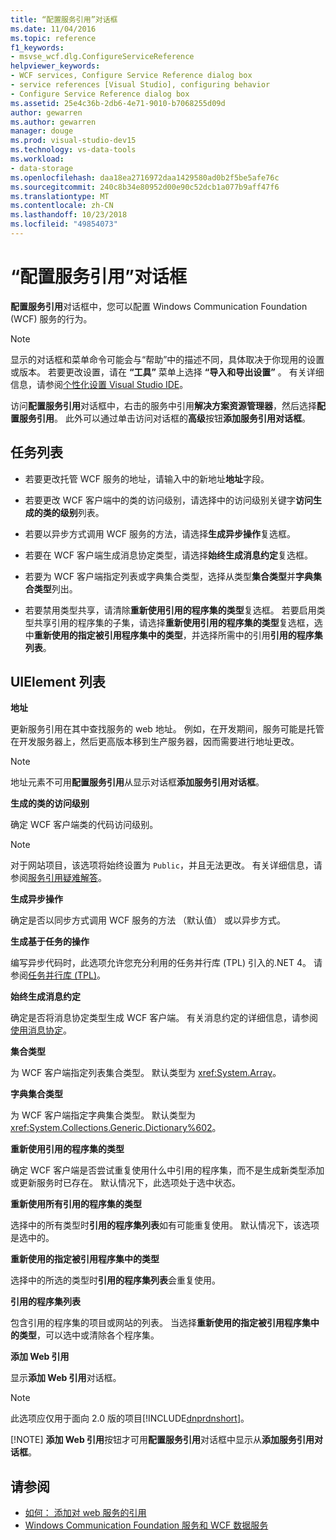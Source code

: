 ```yaml
---
title: “配置服务引用”对话框
ms.date: 11/04/2016
ms.topic: reference
f1_keywords:
- msvse_wcf.dlg.ConfigureServiceReference
helpviewer_keywords:
- WCF services, Configure Service Reference dialog box
- service references [Visual Studio], configuring behavior
- Configure Service Reference dialog box
ms.assetid: 25e4c36b-2db6-4e71-9010-b7068255d09d
author: gewarren
ms.author: gewarren
manager: douge
ms.prod: visual-studio-dev15
ms.technology: vs-data-tools
ms.workload:
- data-storage
ms.openlocfilehash: daa18ea2716972daa1429580ad0b2f5be5afe76c
ms.sourcegitcommit: 240c8b34e80952d00e90c52dcb1a077b9aff47f6
ms.translationtype: MT
ms.contentlocale: zh-CN
ms.lasthandoff: 10/23/2018
ms.locfileid: "49854073"
---
```

# <a name="configure-service-reference-dialog-box"></a>“配置服务引用”对话框

**配置服务引用**对话框中，您可以配置 Windows Communication Foundation (WCF) 服务的行为。

> [!NOTE]
> 显示的对话框和菜单命令可能会与“帮助”中的描述不同，具体取决于你现用的设置或版本。 若要更改设置，请在 **“工具”** 菜单上选择 **“导入和导出设置”** 。 有关详细信息，请参阅[个性化设置 Visual Studio IDE](../ide/personalizing-the-visual-studio-ide.md)。

访问**配置服务引用**对话框中，右击的服务中引用**解决方案资源管理器**，然后选择**配置服务引用**。 此外可以通过单击访问对话框的**高级**按钮**添加服务引用对话框**。

## <a name="task-list"></a>任务列表

- 若要更改托管 WCF 服务的地址，请输入中的新地址**地址**字段。

- 若要更改 WCF 客户端中的类的访问级别，请选择中的访问级别关键字**访问生成的类的级别**列表。

- 若要以异步方式调用 WCF 服务的方法，请选择**生成异步操作**复选框。

- 若要在 WCF 客户端生成消息协定类型，请选择**始终生成消息约定**复选框。

- 若要为 WCF 客户端指定列表或字典集合类型，选择从类型**集合类型**并**字典集合类型**列出。

- 若要禁用类型共享，请清除**重新使用引用的程序集的类型**复选框。 若要启用类型共享引用的程序集的子集，请选择**重新使用引用的程序集的类型**复选框，选中**重新使用的指定被引用程序集中的类型**，并选择所需中的引用**引用的程序集列表**。

## <a name="uielement-list"></a>UIElement 列表

 **地址**

 更新服务引用在其中查找服务的 web 地址。 例如，在开发期间，服务可能是托管在开发服务器上，然后更高版本移到生产服务器，因而需要进行地址更改。

> [!NOTE]
> 地址元素不可用**配置服务引用**从显示对话框**添加服务引用对话框**。

 **生成的类的访问级别**

 确定 WCF 客户端类的代码访问级别。

> [!NOTE]
> 对于网站项目，该选项将始终设置为 `Public`，并且无法更改。 有关详细信息，请参阅[服务引用疑难解答](../data-tools/troubleshooting-service-references.md)。

 **生成异步操作**

 确定是否以同步方式调用 WCF 服务的方法 （默认值） 或以异步方式。

 **生成基于任务的操作**

 编写异步代码时，此选项允许您充分利用的任务并行库 (TPL) 引入的.NET 4。 请参阅[任务并行库 (TPL)](/dotnet/standard/parallel-programming/task-parallel-library-tpl)。

 **始终生成消息约定**

 确定是否将消息协定类型生成 WCF 客户端。 有关消息约定的详细信息，请参阅[使用消息协定](/dotnet/framework/wcf/feature-details/using-message-contracts)。

 **集合类型**

 为 WCF 客户端指定列表集合类型。 默认类型为 <xref:System.Array>。

 **字典集合类型**

 为 WCF 客户端指定字典集合类型。 默认类型为 <xref:System.Collections.Generic.Dictionary%602>。

 **重新使用引用的程序集的类型**

 确定 WCF 客户端是否尝试重复使用什么中引用的程序集，而不是生成新类型添加或更新服务时已存在。 默认情况下，此选项处于选中状态。

 **重新使用所有引用的程序集的类型**

 选择中的所有类型时**引用的程序集列表**如有可能重复使用。 默认情况下，该选项是选中的。

 **重新使用的指定被引用程序集中的类型**

 选择中的所选的类型时**引用的程序集列表**会重复使用。

 **引用的程序集列表**

 包含引用的程序集的项目或网站的列表。 当选择**重新使用的指定被引用程序集中的类型**，可以选中或清除各个程序集。

 **添加 Web 引用**

 显示**添加 Web 引用**对话框。

> [!NOTE]
> 此选项应仅用于面向 2.0 版的项目[!INCLUDE[dnprdnshort](../code-quality/includes/dnprdnshort_md.md)]。
> 
> [!NOTE]
> **添加 Web 引用**按钮才可用**配置服务引用**对话框中显示从**添加服务引用对话框**。

## <a name="see-also"></a>请参阅

- [如何： 添加对 web 服务的引用](how-to-add-update-or-remove-a-wcf-data-service-reference.md)
- [Windows Communication Foundation 服务和 WCF 数据服务](../data-tools/configure-service-reference-dialog-box.md)